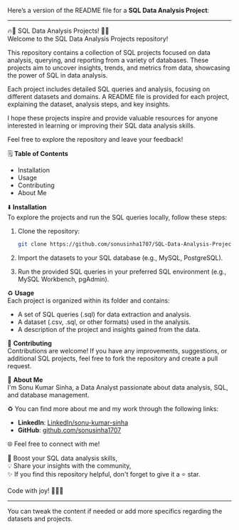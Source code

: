 Here’s a version of the README file for a **SQL Data Analysis Project**:

---

🔥🚀 SQL Data Analysis Projects! 🔬🎯  
Welcome to the SQL Data Analysis Projects repository!

This repository contains a collection of SQL projects focused on data analysis, querying, and reporting from a variety of databases. These projects aim to uncover insights, trends, and metrics from data, showcasing the power of SQL in data analysis.

Each project includes detailed SQL queries and analysis, focusing on different datasets and domains. A README file is provided for each project, explaining the dataset, analysis steps, and key insights.

I hope these projects inspire and provide valuable resources for anyone interested in learning or improving their SQL data analysis skills.

Feel free to explore the repository and leave your feedback!

🗒️ **Table of Contents**  
- Installation  
- Usage  
- Contributing  
- About Me  

⬇️ **Installation**  
To explore the projects and run the SQL queries locally, follow these steps:

1. Clone the repository:
    ```bash
    git clone https://github.com/sonusinha1707/SQL-Data-Analysis-Projects.git
    ```

2. Import the datasets to your SQL database (e.g., MySQL, PostgreSQL).

3. Run the provided SQL queries in your preferred SQL environment (e.g., MySQL Workbench, pgAdmin).

♻️ **Usage**  
Each project is organized within its folder and contains:

- A set of SQL queries (.sql) for data extraction and analysis.
- A dataset (.csv, .sql, or other formats) used in the analysis.
- A description of the project and insights gained from the data.

🤝 **Contributing**  
Contributions are welcome! If you have any improvements, suggestions, or additional SQL projects, feel free to fork the repository and create a pull request.

🌱 **About Me**  
I'm Sonu Kumar Sinha, a Data Analyst passionate about data analysis, SQL, and database management.  

♻️ You can find more about me and my work through the following links:

- **LinkedIn**: [LinkedIn/sonu-kumar-sinha](https://www.linkedin.com/in/sonu-kumar-sinha)  
- **GitHub**: [github.com/sonusinha1707](https://github.com/sonusinha1707)  

🌐 Feel free to connect with me!

🎯 Boost your SQL data analysis skills,  
💡 Share your insights with the community,  
✨ If you find this repository helpful, don't forget to give it a ⭐ star.

Code with joy! 👨‍💻✨

---

You can tweak the content if needed or add more specifics regarding the datasets and projects.
